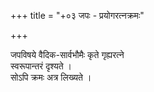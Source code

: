 +++
title = "+०३ जपः - प्रयोगरत्नक्रमः"

+++

जपविषये वैदिक-सार्वभौमैः कृते गृह्यरत्ने  
स्वरूपान्तरं दृश्यते ।  
सोऽपि क्रमः अत्र लिख्यते ।  
